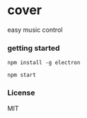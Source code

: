 # cover
easy music control

### getting started

`npm install -g electron`

`npm start`

### License
MIT

